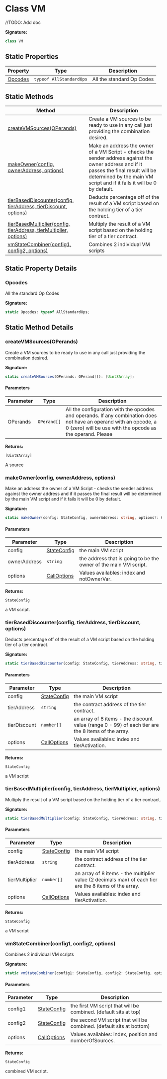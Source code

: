 
# Class VM

//TODO: Add doc

<b>Signature:</b>

```typescript
class VM 
```

## Static Properties

|  Property | Type | Description |
|  --- | --- | --- |
|  [Opcodes](./vm.md#Opcodes-property-static) | `typeof AllStandardOps` | All the standard Op Codes |

## Static Methods

|  Method | Description |
|  --- | --- |
|  [createVMSources(OPerands)](./vm.md#createVMSources-method-static-1) | Create a VM sources to be ready to use in any call just providing the combination desired. |
|  [makeOwner(config, ownerAddress, options)](./vm.md#makeOwner-method-static-1) | Make an address the owner of a VM Script - checks the sender address against the owner address and if it passes the final result will be determined by the main VM script and if it fails it will be 0 by default. |
|  [tierBasedDiscounter(config, tierAddress, tierDiscount, options)](./vm.md#tierBasedDiscounter-method-static-1) | Deducts percentage off of the result of a VM script based on the holding tier of a tier contract. |
|  [tierBasedMultiplier(config, tierAddress, tierMultiplier, options)](./vm.md#tierBasedMultiplier-method-static-1) | Multiply the result of a VM script based on the holding tier of a tier contract. |
|  [vmStateCombiner(config1, config2, options)](./vm.md#vmStateCombiner-method-static-1) | Combines 2 individual VM scripts |

## Static Property Details

<a id="Opcodes-property-static"></a>

### Opcodes

All the standard Op Codes

<b>Signature:</b>

```typescript
static Opcodes: typeof AllStandardOps;
```

## Static Method Details

<a id="createVMSources-method-static-1"></a>

### createVMSources(OPerands)

Create a VM sources to be ready to use in any call just providing the combination desired.

<b>Signature:</b>

```typescript
static createVMSources(OPerands: OPerand[]): [Uint8Array];
```

#### Parameters

|  Parameter | Type | Description |
|  --- | --- | --- |
|  OPerands | `OPerand[]` | All the configuration with the opcodes and operands. If any combination does not have an operand with an opcode, a 0 (zero) will be use with the opcode as the operand. Please |

<b>Returns:</b>

`[Uint8Array]`

A source

<a id="makeOwner-method-static-1"></a>

### makeOwner(config, ownerAddress, options)

Make an address the owner of a VM Script - checks the sender address against the owner address and if it passes the final result will be determined by the main VM script and if it fails it will be 0 by default.

<b>Signature:</b>

```typescript
static makeOwner(config: StateConfig, ownerAddress: string, options?: CallOptions): StateConfig;
```

#### Parameters

|  Parameter | Type | Description |
|  --- | --- | --- |
|  config | [StateConfig](../interfaces/stateconfig.md) | the main VM script |
|  ownerAddress | `string` | the address that is going to be the owner of the main VM script. |
|  options | [CallOptions](../types/calloptions.md) | Values availables: index and notOwnerVar. |

<b>Returns:</b>

`StateConfig`

a VM script.

<a id="tierBasedDiscounter-method-static-1"></a>

### tierBasedDiscounter(config, tierAddress, tierDiscount, options)

Deducts percentage off of the result of a VM script based on the holding tier of a tier contract.

<b>Signature:</b>

```typescript
static tierBasedDiscounter(config: StateConfig, tierAddress: string, tierDiscount: number[], options?: CallOptions): StateConfig;
```

#### Parameters

|  Parameter | Type | Description |
|  --- | --- | --- |
|  config | [StateConfig](../interfaces/stateconfig.md) | the main VM script |
|  tierAddress | `string` | the contract address of the tier contract. |
|  tierDiscount | `number[]` | an array of 8 items - the discount value (range 0 - 99) of each tier are the 8 items of the array. |
|  options | [CallOptions](../types/calloptions.md) | Values availables: index and tierActivation. |

<b>Returns:</b>

`StateConfig`

a VM script

<a id="tierBasedMultiplier-method-static-1"></a>

### tierBasedMultiplier(config, tierAddress, tierMultiplier, options)

Multiply the result of a VM script based on the holding tier of a tier contract.

<b>Signature:</b>

```typescript
static tierBasedMultiplier(config: StateConfig, tierAddress: string, tierMultiplier: number[], options?: CallOptions): StateConfig;
```

#### Parameters

|  Parameter | Type | Description |
|  --- | --- | --- |
|  config | [StateConfig](../interfaces/stateconfig.md) | the main VM script |
|  tierAddress | `string` | the contract address of the tier contract. |
|  tierMultiplier | `number[]` | an array of 8 items - the multiplier value (2 decimals max) of each tier are the 8 items of the array. |
|  options | [CallOptions](../types/calloptions.md) | Values availables: index and tierActivation. |

<b>Returns:</b>

`StateConfig`

a VM script

<a id="vmStateCombiner-method-static-1"></a>

### vmStateCombiner(config1, config2, options)

Combines 2 individual VM scripts

<b>Signature:</b>

```typescript
static vmStateCombiner(config1: StateConfig, config2: StateConfig, options?: CallOptions): StateConfig;
```

#### Parameters

|  Parameter | Type | Description |
|  --- | --- | --- |
|  config1 | [StateConfig](../interfaces/stateconfig.md) | the first VM script that will be combined. (default sits at top) |
|  config2 | [StateConfig](../interfaces/stateconfig.md) | the second VM script that will be combined. (default sits at bottom) |
|  options | [CallOptions](../types/calloptions.md) | Values availables: index, position and numberOfSources. |

<b>Returns:</b>

`StateConfig`

combined VM script.

